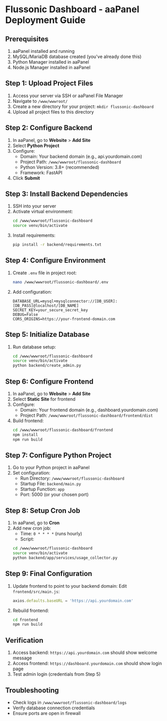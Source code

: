 # Flussonic Dashboard - aaPanel Deployment Guide

## Prerequisites
1. aaPanel installed and running
2. MySQL/MariaDB database created (you've already done this)
3. Python Manager installed in aaPanel
4. Node.js Manager installed in aaPanel

## Step 1: Upload Project Files
1. Access your server via SSH or aaPanel File Manager
2. Navigate to `/www/wwwroot/`
3. Create a new directory for your project: `mkdir flussonic-dashboard`
4. Upload all project files to this directory

## Step 2: Configure Backend
1. In aaPanel, go to **Website** > **Add Site**
2. Select **Python Project**
3. Configure:
   - Domain: Your backend domain (e.g., api.yourdomain.com)
   - Project Path: `/www/wwwroot/flussonic-dashboard`
   - Python Version: 3.8+ (recommended)
   - Framework: FastAPI
4. Click **Submit**

## Step 3: Install Backend Dependencies
1. SSH into your server
2. Activate virtual environment:
   ```bash
   cd /www/wwwroot/flussonic-dashboard
   source venv/bin/activate
   ```
3. Install requirements:
   ```bash
   pip install -r backend/requirements.txt
   ```

## Step 4: Configure Environment
1. Create `.env` file in project root:
   ```bash
   nano /www/wwwroot/flussonic-dashboard/.env
   ```
2. Add configuration:
   ```env
   DATABASE_URL=mysql+mysqlconnector://[DB_USER]:[DB_PASS]@localhost/[DB_NAME]
   SECRET_KEY=your_secure_secret_key
   DEBUG=False
   CORS_ORIGINS=https://your-frontend-domain.com
   ```

## Step 5: Initialize Database
1. Run database setup:
   ```bash
   cd /www/wwwroot/flussonic-dashboard
   source venv/bin/activate
   python backend/create_admin.py
   ```

## Step 6: Configure Frontend
1. In aaPanel, go to **Website** > **Add Site**
2. Select **Static Site** for frontend
3. Configure:
   - Domain: Your frontend domain (e.g., dashboard.yourdomain.com)
   - Project Path: `/www/wwwroot/flussonic-dashboard/frontend/dist`
4. Build frontend:
   ```bash
   cd /www/wwwroot/flussonic-dashboard/frontend
   npm install
   npm run build
   ```

## Step 7: Configure Python Project
1. Go to your Python project in aaPanel
2. Set configuration:
   - Run Directory: `/www/wwwroot/flussonic-dashboard`
   - Startup File: `backend/main.py`
   - Startup Function: `app`
   - Port: 5000 (or your chosen port)

## Step 8: Setup Cron Job
1. In aaPanel, go to **Cron**
2. Add new cron job:
   - Time: `0 * * * *` (runs hourly)
   - Script:
   ```bash
   cd /www/wwwroot/flussonic-dashboard
   source venv/bin/activate
   python backend/app/services/usage_collector.py
   ```

## Step 9: Final Configuration
1. Update frontend to point to your backend domain:
   Edit `frontend/src/main.js`:
   ```js
   axios.defaults.baseURL = 'https://api.yourdomain.com'
   ```
2. Rebuild frontend:
   ```bash
   cd frontend
   npm run build
   ```

## Verification
1. Access backend: `https://api.yourdomain.com` should show welcome message
2. Access frontend: `https://dashboard.yourdomain.com` should show login page
3. Test admin login (credentials from Step 5)

## Troubleshooting
- Check logs in `/www/wwwroot/flussonic-dashboard/logs`
- Verify database connection credentials
- Ensure ports are open in firewall
